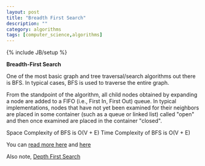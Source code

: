 ```yaml
---
layout: post
title: "Breadth First Search"
description: ""
category: algorithms
tags: [computer_science,algorithms]
---
```

{% include JB/setup %}

**Breadth-First Search**

One of the most basic graph and tree traversal/search algorithms out there is BFS. In typical cases, BFS is used to traverse the entire graph.

From the standpoint of the algorithm, all child nodes obtained by expanding a node are added to a FIFO (i.e., First In, First Out) queue. In typical implementations, nodes that have not yet been examined for their neighbors are placed in some container (such as a queue or linked list) called "open" and then once examined are placed in the container "closed".

Space Complexity of BFS is O(V + E)
Time Complexity of BFS is O(V + E)

You can [read more here][1] and [here][2]

Also note, [Depth First Search][3]


  [1]: https://www.princeton.edu/~achaney/tmve/wiki100k/docs/Breadth-first_search.html
  [2]: http://en.wikipedia.org/wiki/Breadth-first_search
  [3]: /algorithms/2014/04/11/depthfirstsearch/